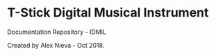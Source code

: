 # T-Stick Digital Musical Instrument

Documentation Repository - IDMIL

Created by Alex Nieva - Oct 2018.

